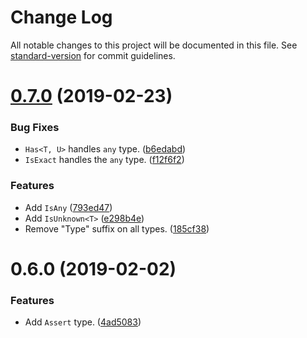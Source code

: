 # Change Log

All notable changes to this project will be documented in this file. See [standard-version](https://github.com/conventional-changelog/standard-version) for commit guidelines.

<a name="0.7.0"></a>
# [0.7.0](https://github.com/dsherret/conditional-type-checks/compare/v0.6.0...v0.7.0) (2019-02-23)


### Bug Fixes

* `Has<T, U>` handles `any` type. ([b6edabd](https://github.com/dsherret/conditional-type-checks/commit/b6edabd))
* `IsExact` handles the `any` type. ([f12f6f2](https://github.com/dsherret/conditional-type-checks/commit/f12f6f2))


### Features

* Add `IsAny` ([793ed47](https://github.com/dsherret/conditional-type-checks/commit/793ed47))
* Add `IsUnknown<T>` ([e298b4e](https://github.com/dsherret/conditional-type-checks/commit/e298b4e))
* Remove "Type" suffix on all types. ([185cf38](https://github.com/dsherret/conditional-type-checks/commit/185cf38))



<a name="0.6.0"></a>
# 0.6.0 (2019-02-02)


### Features

* Add `Assert` type. ([4ad5083](https://github.com/dsherret/conditional-type-checks/commit/4ad5083))
